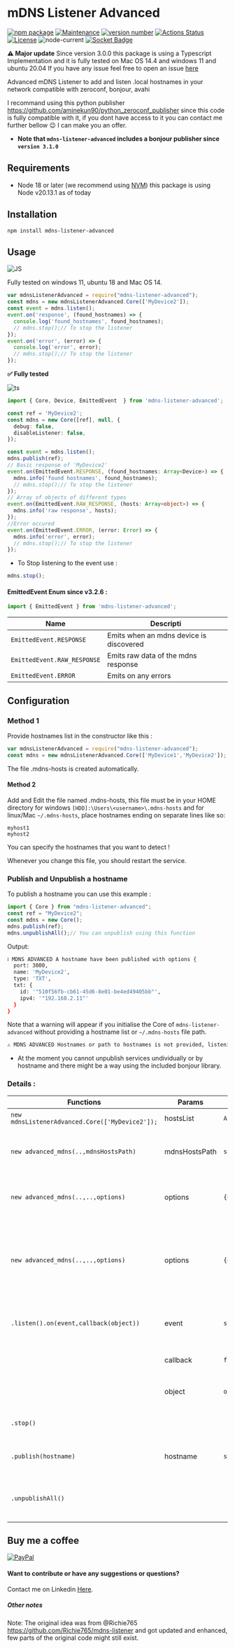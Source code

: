 # mDNS Listener Advanced
 
[![npm package](https://img.shields.io/badge/npm%20i-mdns--listener--advanced-brightgreen)](https://www.npmjs.com/package/mdns-listener-advanced) 
[![Maintenance](https://img.shields.io/badge/Maintained%3F-yes-green.svg)](https://github.com/aminekun90/mdns_listener_advanced/graphs/commit-activity) [![version number](https://img.shields.io/npm/v/mdns-listener-advanced?color=green&label=version)](https://github.com/aminekun90/mdns_listener_advanced/releases) [![Actions Status](https://github.com/aminekun90/mdns_listener_advanced/workflows/Test/badge.svg)](https://github.com/aminekun90/mdns_listener_advanced/actions) [![License](https://img.shields.io/github/license/aminekun90/mdns_listener_advanced)](https://github.com/aminekun90/mdns_listener_advanced/blob/master/LICENSE)
![node-current](https://img.shields.io/node/v/mdns-listener-advanced)
[![Socket Badge](https://socket.dev/api/badge/npm/package/mdns-listener-advanced)](https://socket.dev/npm/package/mdns-listener-advanced)

**:warning: Major update** Since version 3.0.0 this package is using a Typescript Implementation and it is fully tested on Mac OS 14.4 and windows 11 and ubuntu 20.04
If you have any issue feel free to open an issue [here](https://github.com/aminekun90/mdns_listener_advanced/issues) 

Advanced mDNS Listener to add and listen .local hostnames in your network compatible with zeroconf, bonjour, avahi

I recommand using this python publisher https://github.com/aminekun90/python_zeroconf_publisher since this code is fully compatible with it, if you dont have access to it you can contact me further bellow :wink: I can make you an offer.

- **Note that `mdns-listener-advanced` includes a bonjour publisher since `version 3.1.0`**

## Requirements
- Node 18 or later (we recommend using [NVM](https://github.com/nvm-sh/nvm)) this package is using Node v20.13.1 as of today



## Installation
`npm install mdns-listener-advanced`
## Usage

![JS](https://img.shields.io/badge/JavaScript-323330?style=for-the-badge&logo=javascript&logoColor=F7DF1E)

Fully tested on windows 11, ubuntu 18 and Mac OS 14.

```javascript
var mdnsListenerAdvanced = require("mdns-listener-advanced");
const mdns = new mdnsListenerAdvanced.Core(['MyDevice2']);
const event = mdns.listen();
event.on('response', (found_hostnames) => {
  console.log('found_hostnames', found_hostnames);
  // mdns.stop();// To stop the listener
});
event.on('error', (error) => {
  console.log('error', error);
  // mdns.stop();// To stop the listener
});

```
**:white_check_mark: Fully tested**

![ts](https://img.shields.io/badge/TypeScript-007ACC?style=for-the-badge&logo=typescript&logoColor=white) 

```typescript
import { Core, Device, EmittedEvent  } from 'mdns-listener-advanced';

const ref = 'MyDevice2';
const mdns = new Core([ref], null, {
  debug: false,
  disableListener: false,
});

const event = mdns.listen();
mdns.publish(ref);
// Basic response of 'MyDevice2'
event.on(EmittedEvent.RESPONSE, (found_hostnames: Array<Device>) => {
  mdns.info('found hostnames', found_hostnames);
  // mdns.stop();// To stop the listener
});
// Array of objects of different types
event.on(EmittedEvent.RAW_RESPONSE, (hosts: Array<object>) => {
  mdns.info('raw response', hosts);
});
//Error occured
event.on(EmittedEvent.ERROR, (error: Error) => {
  mdns.info('error', error);
  // mdns.stop();// To stop the listener
});

```

- To Stop listening to the event use :

```typescript
mdns.stop();
```
#### EmittedEvent Enum since v3.2.6 :

```typescript
import { EmittedEvent } from 'mdns-listener-advanced';
```
| Name                              | Descripti                                |
| --------------------------------- | ---------------------------------------- |
| `EmittedEvent.RESPONSE`           | Emits when an mdns device is discovered  |
| `EmittedEvent.RAW_RESPONSE`       | Emits raw data of the mdns response   |
| `EmittedEvent.ERROR`              | Emits on any errors                      |

## Configuration

### Method 1
Provide hostnames list in the constructor like this :

```javascript
var mdnsListenerAdvanced = require("mdns-listener-advanced");
const mdns = new mdnsListenerAdvanced.Core(['MyDevice1','MyDevice2']);
```
The file .mdns-hosts is created automatically.

#### Method 2
Add and Edit the file named .mdns-hosts, this file must be in your HOME directory for windows ``[HDD]:\Users\<username>\.mdns-hosts`` and for linux/Mac ``~/.mdns-hosts``, place hostnames ending on separate lines like so:
```
myhost1
myhost2
```
You can specify the hostnames that you want to detect !

Whenever you change this file, you should restart the service.

### Publish and Unpublish a hostname

To publish a hostname you can use this example :

```typescript
import { Core } from "mdns-listener-advanced";
const ref = "MyDevice2";
const mdns = new Core();
mdns.publish(ref);
mdns.unpublishAll();// You can unpublish using this function
```

Output:

```bash
ℹ️ MDNS ADVANCED A hostname have been published with options {
  port: 3000,
  name: 'MyDevice2',
  type: 'TXT',
  txt: {
    id: '"510f56fb-cb61-45d6-8e01-be4ed49405bb"',
    ipv4: '"192.168.2.11"'
  }
}
```
Note that a warning will appear if you initialise the Core of `mdns-listener-advanced` without providing a hostname list or `~/.mdns-hosts` file path.

```bash
⚠️ MDNS ADVANCED Hostnames or path to hostnames is not provided, listening to a host is compromised!
```

- At the moment you cannot unpublish services undividually or by hostname and there might be a way using the included bonjour library.
### Details :

| Functions                                      | Params        | Type                         | Description                                        |
|------------------------------------------------|---------------|------------------------------|----------------------------------------------------|
| `new mdnsListenerAdvanced.Core(['MyDevice2']);`| hostsList     | `Array<string>`              | List of hostnames                                  |
| `new advanced_mdns(..,mdnsHostsPath)`          | mdnsHostsPath | `string`                     | Full path of your .mdns-hosts  (not available)     |
| `new advanced_mdns(..,..,options)`             | options       | `{debug:boolean}`            | Enable debug default value is `false`              |
| `new advanced_mdns(..,..,options)`             | options       | `{disableListener:boolean}`  | Disable listener the default value is `false` set it to `true` to use only publish mode     |
| `.listen().on(event,callback(object))`         | event         | `string`                     | To catch a response event when set to `"response"` |
|                                                | callback      | `function(object)`           | callback to do custome code                        |
|                                                | object        | `object`                     | a received object i.e `{MyDevice1:{...}}`          |
| `.stop()`                                      |               |                              | to stop the event listener                         |
| `.publish(hostname)`                           | hostname      | `string`                     | to publish an mdns host protocol                   |
| `.unpublishAll()`                              |               |                              | to unpublish all mdns host protocol                |

## Buy me a coffee
[![PayPal](https://img.shields.io/badge/PayPal-00457C?style=for-the-badge&logo=paypal&logoColor=white)](https://www.paypal.com/paypalme/aminebouzahar)
#### Want to contribute or have any suggestions or questions?

Contact me on Linkedin [Here](https://www.linkedin.com/in/amine-bouzahar/).

##### Other notes
Note: The original idea was from @Richie765 https://github.com/Richie765/mdns-listener and got updated and enhanced, few parts of the original code might still exist.